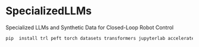 # SpecializedLLMs
Specialized LLMs and Synthetic Data for Closed-Loop Robot Control


```bash
pip  install trl peft torch datasets transformers jupyterlab accelerate tiktoken matplotlib bitsandbytes evaluate scikit-learn
```
